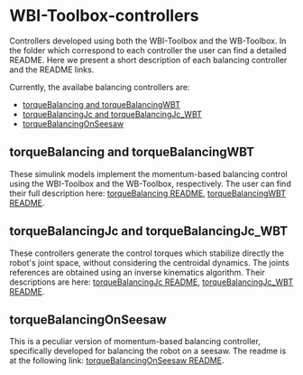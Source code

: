 # WBI-Toolbox-controllers
Controllers developed using both the WBI-Toolbox and the WB-Toolbox.
In the folder which correspond to each controller the user can find a detailed README. Here we present a short 
description of each balancing controller and the README links.

Currently, the availabe balancing controllers are:
- [torqueBalancing and torqueBalancingWBT](#torquebalancing-and-torquebalancingwbt)
- [torqueBalancingJc and torqueBalancingJc_WBT](#torquebalancingjc-and-torquebalancingjc_wbt)
- [torqueBalancingOnSeesaw](#torquebalancingonseesaw)

## torqueBalancing and torqueBalancingWBT
These simulink models implement the momentum-based balancing control using the WBI-Toolbox and the WB-Toolbox,
respectively. The user can find their full description here: [torqueBalancing README](https://github.com/robotology-playground/WBI-Toolbox-controllers/tree/torqueBalancingJointControl/controllers/torqueBalancing/README.md), [torqueBalancingWBT README](https://github.com/robotology-playground/WBI-Toolbox-controllers/tree/torqueBalancingJointControl/controllers/torqueBalancingWBT/README.md).

## torqueBalancingJc and torqueBalancingJc_WBT
These controllers generate the control torques which stabilize directly the robot's joint space, without considering the centroidal dynamics. 
The joints references are obtained using an inverse kinematics algorithm. Their descriptions are here: [torqueBalancingJc README](https://github.com/robotology-playground/WBI-Toolbox-controllers/tree/torqueBalancingJointControl/controllers/torqueBalancingJc/README.md), [torqueBalancingJc_WBT README](https://github.com/robotology-playground/WBI-Toolbox-controllers/tree/torqueBalancingJointControl/controllers/torqueBalancingJc_WBT).

## torqueBalancingOnSeesaw
This is a peculiar version of momentum-based balancing controller, specifically developed for balancing the robot on a seesaw. The readme is at the following link: [torqueBalancingOnSeesaw README](https://github.com/robotology-playground/WBI-Toolbox-controllers/tree/torqueBalancingJointControl/controllers/torqueBalancingOnSeesaw/README.md).

